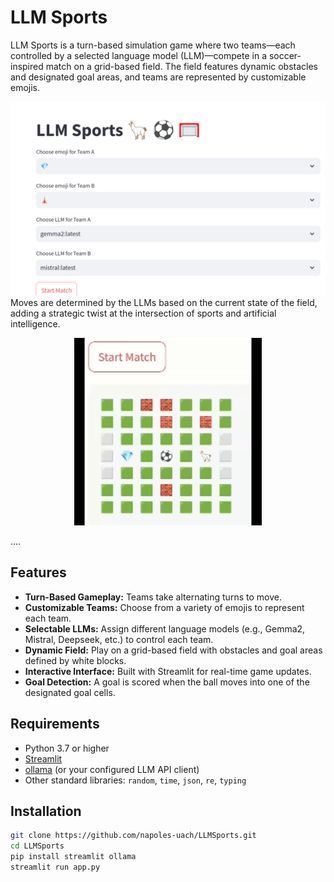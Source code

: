 # LLM Sports


LLM Sports is a turn-based simulation game where two teams—each controlled by a selected language model (LLM)—compete in a soccer-inspired match on a grid-based field. The field features dynamic obstacles and designated goal areas, and teams are represented by customizable emojis. 

<img src="https://raw.githubusercontent.com/napoles-uach/LLMSports/refs/heads/main/demo.png" alt="Demo Image" width="600" />
Moves are determined by the LLMs based on the current state of the field, adding a strategic twist at the intersection of sports and artificial intelligence.
<p align="center">
  <img src="https://raw.githubusercontent.com/napoles-uach/LLMSports/refs/heads/main/demo.gif" alt="Demo GIF" width="300" />
</p>


....
## Features

- **Turn-Based Gameplay:** Teams take alternating turns to move.
- **Customizable Teams:** Choose from a variety of emojis to represent each team.
- **Selectable LLMs:** Assign different language models (e.g., Gemma2, Mistral, Deepseek, etc.) to control each team.
- **Dynamic Field:** Play on a grid-based field with obstacles and goal areas defined by white blocks.
- **Interactive Interface:** Built with Streamlit for real-time game updates.
- **Goal Detection:** A goal is scored when the ball moves into one of the designated goal cells.

## Requirements

- Python 3.7 or higher
- [Streamlit](https://streamlit.io/)
- [ollama](https://ollama.ai/) (or your configured LLM API client)
- Other standard libraries: `random`, `time`, `json`, `re`, `typing`

## Installation

   ```bash
   git clone https://github.com/napoles-uach/LLMSports.git
   cd LLMSports
   pip install streamlit ollama
   streamlit run app.py


